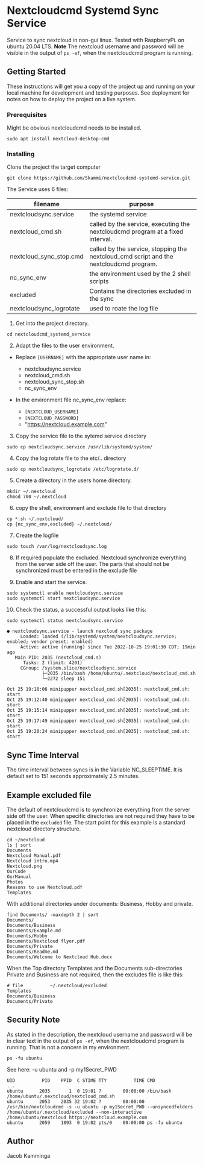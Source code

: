 ﻿
# Nextcloudcmd Systemd Sync Service

Service to sync nextcloud in non-gui linux. Tested with RaspberryPi. on ubuntu 20.04 LTS.
**Note** The nextcloud username and password will be visible in the output of ```ps -ef```, when the nextcloudcmd program is running.

## Getting Started

These instructions will get you a copy of the project up and running on your local machine for development and testing purposes. See deployment for notes on how to deploy the project on a live system.

### Prerequisites

Might be obvious nextcloudcmd needs to be installed.

```
sudo apt install nextcloud-desktop-cmd
```

### Installing

Clone the project the target computer 
```
git clone https://github.com/Skammi/nextcloudcmd-systemd-service.git
```
The Service uses 6 files:

| filename | purpose |
|----------|---------|
| nextcloudsync.service | the systemd service |
| nextcloud_cmd.sh | called by the service, executing the nextcloudcmd program at a fixed interval. |
| nextcloud_sync_stop.cmd | called by the service, stopping the nextcloud_cmd script and the nextcloudcmd program. |
| nc_sync_env | the environment used by the 2 shell scripts  |
| excluded | Contains the directories excluded in the sync |
| nextcloudsync_logrotate | used to roate the log file |

1. Get into the project directory.
```
cd nextcloudcmd_systemd_service
```

2. Adapt the files to the user environment.
 * Replace ```[USERNAME]``` with the appropriate user name in:
   * nextcloudsync.service
   * nextcloud_cmd.sh
   * nextcloud_sync_stop.sh
   * nc_sync_env

 * In the environment file nc_sync_env replace:
   *  ```[NEXTCLOUD_USERNAME]``` 
   *  ```[NEXTCLOUD_PASSWORD]``` 
   *   "https://nextcloud.example.com"

3. Copy the service file to the sytemd service directory
```
sudo cp nextcloudsync.service /usr/lib/systemd/system/
```

4. Copy the log rotate file to the etc/.. directory
```
sudo cp nextcloudsync_logrotate /etc/logrotate.d/
```

5. Create a directory in the users home directory.
```
mkdir ~/.nextcloud
chmod 700 ~/.nextcloud
```

6. copy the shell, environment and exclude file to that directory
```
cp *.sh ~/.nextcloud/
cp {nc_sync_env,excluded} ~/.nextcloud/
```

7. Create the logfile
```
sudo touch /var/log/nextcloudsync.log
```

8. If required populate the excluded. Nextcloud synchronize everything from the server side off the user. The parts that should not be synchronized must be entered in the exclude file

9. Enable and start the service.
```
sudo systemctl enable nextcloudsync.service
sudo systemctl start nextcloudsync.service
```

10. Check the status, a successful output looks like this:
```
sudo systemctl status nextcloudsync.service
```
``` 
● nextcloudsync.service - launch nexcloud sync package
     Loaded: loaded (/lib/systemd/system/nextcloudsync.service; enabled; vendor preset: enabled)
     Active: active (running) since Tue 2022-10-25 19:01:30 CDT; 19min ago
   Main PID: 2035 (nextcloud_cmd.s)
      Tasks: 2 (limit: 4201)
     CGroup: /system.slice/nextcloudsync.service
             ├─2035 /bin/bash /home/ubuntu/.nextcloud/nextcloud_cmd.sh
             └─2272 sleep 151

Oct 25 19:10:06 minipupper nextcloud_cmd.sh[2035]: nextcloud_cmd.sh: start
Oct 25 19:12:40 minipupper nextcloud_cmd.sh[2035]: nextcloud_cmd.sh: start
Oct 25 19:15:14 minipupper nextcloud_cmd.sh[2035]: nextcloud_cmd.sh: start
Oct 25 19:17:49 minipupper nextcloud_cmd.sh[2035]: nextcloud_cmd.sh: start
Oct 25 19:20:24 minipupper nextcloud_cmd.sh[2035]: nextcloud_cmd.sh: start
```

## Sync Time Interval
The time interval between syncs is in the Variable NC_SLEEPTIME. It is default set to 151 seconds approximately 2.5 minutes.

## Example excluded file
The default of nextcloudcmd is to synchronize everything from the server side off the user. When specific directories are not required they have to be placed in the ```excluded``` file. The start point for this example is a standard nextcloud directory structure.
```
cd ~/nextcloud
ls | sort
Documents
Nextcloud Manual.pdf
Nextcloud intro.mp4
Nextcloud.png
OurCode
OurManual
Photos
Reasons to use Nextcloud.pdf
Templates
```
With additional directories under documents: Business, Hobby and private.
```
find Documents/ -maxdepth 2 | sort
Documents/
Documents/Business
Documents/Example.md
Documents/Hobby
Documents/Nextcloud flyer.pdf
Documents/Private
Documents/Readme.md
Documents/Welcome to Nextcloud Hub.docx
```
When the Top directory Templates and the Documents sub-directories Private and Business are not required, then the excludes file is like this:
```
# file          ~/.nextcloud/excluded
Templates
Documents/Business
Documents/Private
```

## Security Note
As stated in the description, the nextcloud username and password will be in clear text in the output of ```ps -ef```, when the nextcloudcmd program is running. That is not a concern in my environment.
```
ps -fu ubuntu
```
See here: -u ubuntu and -p my1Secret_PWD
```
UID          PID    PPID  C STIME TTY          TIME CMD
...
ubuntu      2035       1  0 19:01 ?        00:00:00 /bin/bash /home/ubuntu/.nextcloud/nextcloud_cmd.sh
ubuntu      2053    2035 32 19:02 ?        00:00:00 /usr/bin/nextcloudcmd -s -u ubuntu -p my1Secret_PWD --unsyncedfolders /home/ubuntu/.nextcloud/excluded --non-interactive /home/ubuntu/nextcloud https://nextcloud.example.com
ubuntu      2059    1893  0 19:02 pts/0    00:00:00 ps -fu ubuntu
```

## Author
Jacob Kamminga

